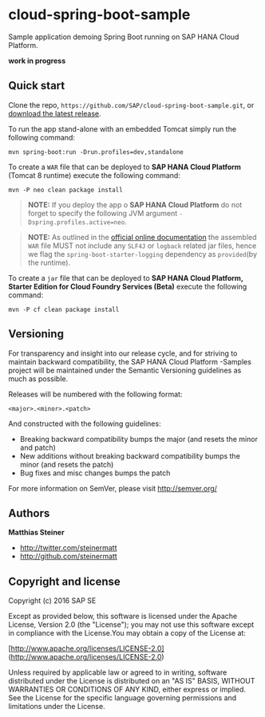 # cloud-spring-boot-sample

Sample application demoing Spring Boot running on SAP HANA Cloud Platform.

**work in progress**

Quick start
-----------

Clone the repo, `https://github.com/SAP/cloud-spring-boot-sample.git`, or [download the latest release](https://github.com/SAP/cloud-spring-boot-sample/archive/master.zip).

To run the app stand-alone with an embedded Tomcat simply run the following command:

``mvn spring-boot:run -Drun.profiles=dev,standalone``

To create a `WAR` file that can be deployed to **SAP HANA Cloud Platform** (Tomcat 8 runtime) execute the following command:

``mvn -P neo clean package install``

> **NOTE:** If you deploy the app o **SAP HANA Cloud Platform** do not forget to specify the following JVM argument `-Dspring.profiles.active=neo`.  

> **NOTE:** As outlined in the [official online documentation](https://help.hana.ondemand.com/help/frameset.htm?e6e8ccd3bb571014b6afdc54744eef4d.html) the assembled `WAR` file MUST not include any `SLF4J` or `logback` related jar files, hence we flag the `spring-boot-starter-logging` dependency as `provided`(by the runtime).


To create a `jar` file that can be deployed to **SAP HANA Cloud Platform, Starter Edition for Cloud Foundry Services (Beta)** execute the following command:

``mvn -P cf clean package install``



Versioning
----------

For transparency and insight into our release cycle, and for striving to maintain backward compatibility, the SAP HANA Cloud Platform -Samples project will be maintained under the Semantic Versioning guidelines as much as possible.

Releases will be numbered with the following format:

`<major>.<minor>.<patch>`

And constructed with the following guidelines:

* Breaking backward compatibility bumps the major (and resets the minor and patch)
* New additions without breaking backward compatibility bumps the minor (and resets the patch)
* Bug fixes and misc changes bumps the patch

For more information on SemVer, please visit http://semver.org/


Authors
-------

**Matthias Steiner**

+ http://twitter.com/steinermatt
+ http://github.com/steinermatt


Copyright and license
---------------------

Copyright (c) 2016 SAP SE

Except as provided below, this software is licensed under the Apache License, Version 2.0 (the "License"); you may not use this software except in compliance with the License.You may obtain a copy of the License at:

[http://www.apache.org/licenses/LICENSE-2.0] (http://www.apache.org/licenses/LICENSE-2.0)

Unless required by applicable law or agreed to in writing, software distributed under the License is distributed on an "AS IS" BASIS, WITHOUT WARRANTIES OR CONDITIONS OF ANY KIND, either express or implied. See the License for the specific language governing permissions and limitations under the License.


